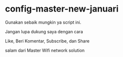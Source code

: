 # config-master-new-januari
Gunakan sebaik mungkin ya script ini.

Jangan lupa dukung saya dengan cara

Like, Beri Komentar, Subscribe, dan Share

salam dari
Master Wifi network solution

